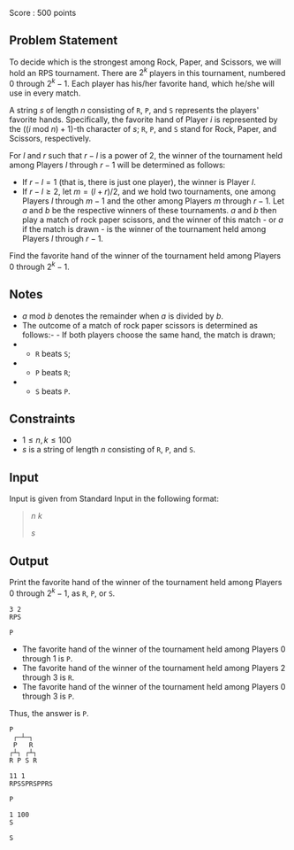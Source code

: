 Score : $500$ points

## Problem Statement

To decide which is the strongest among Rock, Paper, and Scissors, we will hold an RPS tournament.
There are $2^k$ players in this tournament, numbered $0$ through $2^k-1$. Each player has his/her favorite hand, which he/she will use in every match.

A string $s$ of length $n$ consisting of `R`, `P`, and `S` represents the players' favorite hands.
Specifically, the favorite hand of Player $i$ is represented by the $((i\text{ mod } n) + 1)$-th character of $s$; `R`, `P`, and `S` stand for Rock, Paper, and Scissors, respectively.

For $l$ and $r$ such that $r-l$ is a power of $2$, the winner of the tournament held among Players $l$ through $r-1$ will be determined as follows:

- If $r-l=1$ (that is, there is just one player), the winner is Player $l$.
- If $r-l\geq 2$, let $m=(l+r)/2$, and we hold two tournaments, one among Players $l$ through $m-1$ and the other among Players $m$ through $r-1$. Let $a$ and $b$ be the respective winners of these tournaments. $a$ and $b$ then play a match of rock paper scissors, and the winner of this match - or $a$ if the match is drawn - is the winner of the tournament held among Players $l$ through $r-1$.

Find the favorite hand of the winner of the tournament held among Players $0$ through $2^k-1$.

## Notes

- $a\text{ mod } b$ denotes the remainder when $a$ is divided by $b$.
- The outcome of a match of rock paper scissors is determined as follows:-   - If both players choose the same hand, the match is drawn;
-   - `R` beats `S`;
-   - `P` beats `R`;
-   - `S` beats `P`.

## Constraints

- $1 \leq n,k \leq 100$
- $s$ is a string of length $n$ consisting of `R`, `P`, and `S`.

## Input

Input is given from Standard Input in the following format:

> $n$ $k$
> 
> $s$

## Output

Print the favorite hand of the winner of the tournament held among Players $0$ through $2^k-1$, as `R`, `P`, or `S`.

```input1
3 2
RPS
```

```output1
P
```

- The favorite hand of the winner of the tournament held among Players $0$ through $1$ is `P`.
- The favorite hand of the winner of the tournament held among Players $2$ through $3$ is `R`.
- The favorite hand of the winner of the tournament held among Players $0$ through $3$ is `P`.

Thus, the answer is `P`.

```output1
P
 ┌─┴─┐
 P   R
┌┴┐ ┌┴┐
R P S R
```

```input2
11 1
RPSSPRSPPRS
```

```output2
P
```

```input3
1 100
S
```

```output3
S
```